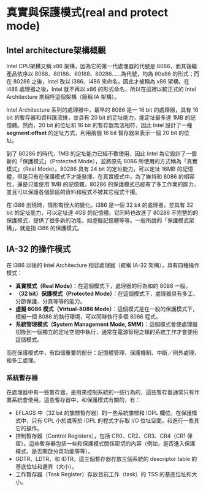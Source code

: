 # 真實與保護模式\(real and protect mode\)

## Intel architecture架構概觀

Intel CPU架構又稱 x86 架構，因為它的第一代處理器的代號是 8086，而其後繼產品依序以 8088、80186、80188、80286……為代號，均為 80x86 的形式；而在 80286 之後，Intel 改以 i386、i486 來命名，因此才被稱為 x86 架構。在 i486 處理器之後，Intel 就不再以 x86 的形式命名，所以在這裡以較正式的 Intel Architecture 來稱呼這個架構（簡稱 IA 架構）。

Intel Architecture 系列的處理器中，最早的 8086 是一 16 bit 的處理器，具有 16 bit 的暫存器和資料匯流排，並具有 20 bit 的定址能力，能定址最多達 1MB 的記憶體。然而，20 bit 的位址和 16 bit 的暫存器無法相符，因此 Intel 設計了一種 **segment:offset** 的定址方式，利用兩個 16 bit 暫存器來表示一個 20 bit 的位址。

到了 80286 的時代，1MB 的定址能力已經不敷使用，因此 Intel 為它設計了一個新的「保護模式」（Protected Mode），並將原先 8086 所使用的方式稱為「真實模式」（Real Mode）。80286 具有 24 bit 的定址能力，可以定址 16MB 的記憶體，但是只有在保護模式下才能發揮。在真實模式中，為了維持和 8086 的相容性，還是只能使用 1MB 的記憶體。80286 的保護模式已經有了多工作業的能力，並且可以保護各個節區的資料和程式不被其它程式干擾。

在 i386 出現時，情形有很大的變化。i386 是一個 32 bit 的處理器，並具有 32 bit 的定址能力，可以定址達 4GB 的記憶體。它同時也改進了 80286 不完整的的保護模式，提供了很多新的功能，如虛擬記憶體等等。一般所說的「保護模式架構」，就是指 i386 的保護模式。

## IA-32 的操作模式

在 i386 以後的 Intel Architecture 相容處理器（統稱 IA-32 架構），具有四種操作模式：

* **真實模式（Real Mode）**：在這個模式下，處理器的行為和的 8086 一般。
* **（32 bit）保護模式（Protected Mode）**：在這個模式下，處理器具有多工、分節保護、分頁等等的能力。
* **虛擬 8086 模式（Virtual-8086 Mode）**：這個模式是在一般的保護模式下，模擬一個 8086 的執行環境，可以同時執行多個 8086 程式。
* **系統管理模式（System Management Mode, SMM）**：這個模式會使處理器切換到一個獨立的定址空間中執行，通常在電源管理之類的系統工作才會使用這個模式。

而在保護模式中，有四個重要的部分：記憶體管理、保護機制、中斷／例外處理、和多工處理。

### 系統暫存器

在處理器中有一些暫存器，是用來控制系統的一些行為的，這些暫存器通常只有作業系統會使用。這些暫存器中，和保護模式有關的，有：

* EFLAGS 中（32 bit 的旗標暫存器）的一些系統旗標和 IOPL 欄位。在保護模式中，只有 CPL 小於或等於 IOPL 的程式才存取 I/O 位址空間，和進行一些其它的操作。
* 控制暫存器（Control Registers），包括 CR0、CR2、CR3、CR4（CR1 保留）。這些暫存器包括一些和保護模式關係密切的內容（例如，是否進入保護模式、是否開啟分頁功能等等）。
* GDTR、LDTR、和 IDTR。這三個暫存器存放三個系統的 descriptor table 的基底位址和邊界（大小）。
* 工作暫存器（Task Register）存放目前工作（task）的 TSS 的基底位址和大小。

